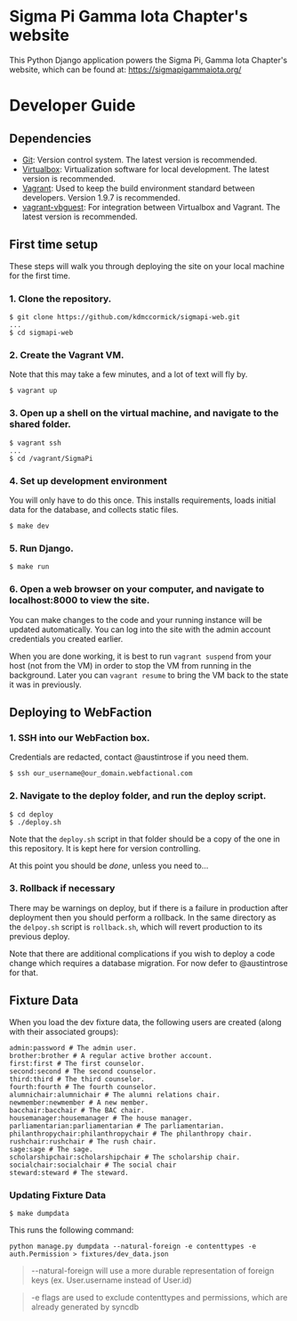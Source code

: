 # Sigma Pi Gamma Iota Chapter's website

This Python Django application powers the Sigma Pi, Gamma Iota Chapter's website, which can be found at: https://sigmapigammaiota.org/

# Developer Guide

## Dependencies

* [Git](https://git-scm.com/downloads): Version control system.
  The latest version is recommended.
* [Virtualbox](https://www.virtualbox.org/wiki/Downloads): Virtualization software
  for local development. The latest version is recommended.
* [Vagrant](https://releases.hashicorp.com/vagrant/): Used to keep
  the build environment standard between developers.
  Version 1.9.7 is recommended.
* [vagrant-vbguest](https://github.com/dotless-de/vagrant-vbguest): For integration
  between Virtualbox and Vagrant. The latest version is recommended.


## First time setup

These steps will walk you through deploying the site on your local machine for the first time.

### 1. Clone the repository.

```
$ git clone https://github.com/kdmccormick/sigmapi-web.git
...
$ cd sigmapi-web
```

### 2. Create the Vagrant VM.

Note that this may take a few minutes, and a lot of text will fly by.

```
$ vagrant up
```

### 3. Open up a shell on the virtual machine, and navigate to the shared folder.

```
$ vagrant ssh
...
$ cd /vagrant/SigmaPi
```

### 4. Set up development environment

You will only have to do this once. This installs requirements, loads initial
data for the database, and collects static files.

```
$ make dev
```

### 5. Run Django.

```
$ make run
```

### 6. Open a web browser on your computer, and navigate to localhost:8000 to view the site.

You can make changes to the code and your running instance will be updated automatically. You can log into the site with the admin account credentials you created earlier.

When you are done working, it is best to run `vagrant suspend` from your host (not from the VM) in order to stop the VM from running in the background. Later you can `vagrant resume` to bring the VM back to the state it was in previously.

## Deploying to WebFaction

### 1. SSH into our WebFaction box.

Credentials are redacted, contact @austintrose if you need them.

```
$ ssh our_username@our_domain.webfactional.com
```

### 2. Navigate to the deploy folder, and run the deploy script.

```
$ cd deploy
$ ./deploy.sh
```

Note that the `deploy.sh` script in that folder should be a copy of the one in this repository. It is kept here for version controlling.

At this point you should be *done*, unless you need to...

### 3. Rollback if necessary

There may be warnings on deploy, but if there is a failure in production after deployment then you should perform a rollback. In the same directory as the `delpoy.sh` script is `rollback.sh`, which will revert production to its previous deploy.

Note that there are additional complications if you wish to deploy a code change which requires a database migration. For now defer to @austintrose for that.

## Fixture Data

When you load the dev fixture data, the following users are created (along with their associated groups):

```
admin:password # The admin user.
brother:brother # A regular active brother account.
first:first # The first counselor.
second:second # The second counselor.
third:third # The third counselor.
fourth:fourth # The fourth counselor.
alumnichair:alumnichair # The alumni relations chair.
newmember:newmember # A new member.
bacchair:bacchair # The BAC chair.
housemanager:housemanager # The house manager.
parliamentarian:parliamentarian # The parliamentarian.
philanthropychair:philanthropychair # The philanthropy chair.
rushchair:rushchair # The rush chair.
sage:sage # The sage.
scholarshipchair:scholarshipchair # The scholarship chair.
socialchair:socialchair # The social chair
steward:steward # The steward.
```

### Updating Fixture Data

```
$ make dumpdata
```

This runs the following command:
```
python manage.py dumpdata --natural-foreign -e contenttypes -e auth.Permission > fixtures/dev_data.json
```
> --natural-foreign will use a more durable representation of foreign keys (ex. User.username instead of User.id)

> -e flags are used to exclude contenttypes and permissions, which are already generated by syncdb
